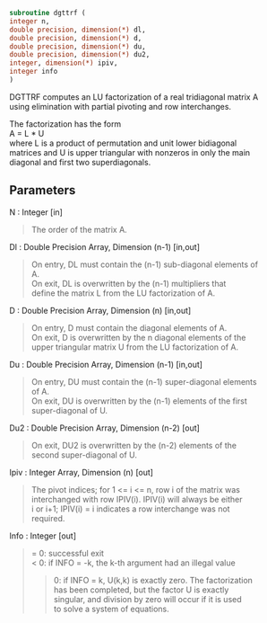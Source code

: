 ```fortran  
subroutine dgttrf (  
integer n,  
double precision, dimension(*) dl,  
double precision, dimension(*) d,  
double precision, dimension(*) du,  
double precision, dimension(*) du2,  
integer, dimension(*) ipiv,  
integer info  
)  
```  
  
DGTTRF computes an LU factorization of a real tridiagonal matrix A  
using elimination with partial pivoting and row interchanges.  
  
The factorization has the form  
A = L * U  
where L is a product of permutation and unit lower bidiagonal  
matrices and U is upper triangular with nonzeros in only the main  
diagonal and first two superdiagonals.  
  
## Parameters  
N : Integer [in]  
> The order of the matrix A.  
  
Dl : Double Precision Array, Dimension (n-1) [in,out]  
> On entry, DL must contain the (n-1) sub-diagonal elements of  
> A.  
> On exit, DL is overwritten by the (n-1) multipliers that  
> define the matrix L from the LU factorization of A.  
  
D : Double Precision Array, Dimension (n) [in,out]  
> On entry, D must contain the diagonal elements of A.  
> On exit, D is overwritten by the n diagonal elements of the  
> upper triangular matrix U from the LU factorization of A.  
  
Du : Double Precision Array, Dimension (n-1) [in,out]  
> On entry, DU must contain the (n-1) super-diagonal elements  
> of A.  
> On exit, DU is overwritten by the (n-1) elements of the first  
> super-diagonal of U.  
  
Du2 : Double Precision Array, Dimension (n-2) [out]  
> On exit, DU2 is overwritten by the (n-2) elements of the  
> second super-diagonal of U.  
  
Ipiv : Integer Array, Dimension (n) [out]  
> The pivot indices; for 1 <= i <= n, row i of the matrix was  
> interchanged with row IPIV(i).  IPIV(i) will always be either  
> i or i+1; IPIV(i) = i indicates a row interchange was not  
> required.  
  
Info : Integer [out]  
> = 0:  successful exit  
> < 0:  if INFO = -k, the k-th argument had an illegal value  
> > 0:  if INFO = k, U(k,k) is exactly zero. The factorization  
> has been completed, but the factor U is exactly  
> singular, and division by zero will occur if it is used  
> to solve a system of equations.  
  

